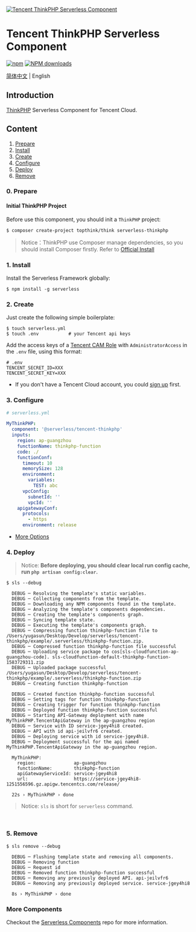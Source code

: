 [![Tencent ThinkPHP Serverless Component](https://img.serverlesscloud.cn/2020310/1583829094880-thinkPHP_%E9%95%BF.png)](http://serverless.com)

# Tencent ThinkPHP Serverless Component

[![npm](https://img.shields.io/npm/v/%40serverless%2Ftencent-thinkphp)](http://www.npmtrends.com/%40serverless%2Ftencent-thinkphp)
[![NPM downloads](http://img.shields.io/npm/dm/%40serverless%2Ftencent-thinkphp.svg?style=flat-square)](http://www.npmtrends.com/%40serverless%2Ftencent-thinkphp)

[简体中文](https://github.com/serverless-components/tencent-thinkphp/blob/master/README.md) | English

## Introduction

[ThinkPHP](https://github.com/top-think/think) Serverless Component for Tencent Cloud.

## Content

1. [Prepare](#0-prepare)
1. [Install](#1-install)
1. [Create](#2-create)
1. [Configure](#3-configure)
1. [Deploy](#4-deploy)
1. [Remove](#5-Remove)

### 0. Prepare

#### Initial ThinkPHP Project

Before use this component, you should init a `ThinkPHP` project:

```shell
$ composer create-project topthink/think serverless-thinkphp
```

> Notice：ThinkPHP use Composer manage dependencies, so you should install Composer firstly. Refer to [Official Install](https://getcomposer.org/doc/00-intro.md#installation-linux-unix-macos)

### 1. Install

Install the Serverless Framework globally:

```shell
$ npm install -g serverless
```

### 2. Create

Just create the following simple boilerplate:

```shell
$ touch serverless.yml
$ touch .env           # your Tencent api keys
```

Add the access keys of a [Tencent CAM Role](https://console.cloud.tencent.com/cam/capi) with `AdministratorAccess` in the `.env` file, using this format:

```
# .env
TENCENT_SECRET_ID=XXX
TENCENT_SECRET_KEY=XXX
```

- If you don't have a Tencent Cloud account, you could [sign up](https://intl.cloud.tencent.com/register) first.

### 3. Configure

```yml
# serverless.yml

MyThinkPHP:
  component: '@serverless/tencent-thinkphp'
  inputs:
    region: ap-guangzhou
    functionName: thinkphp-function
    code: ./
    functionConf:
      timeout: 10
      memorySize: 128
      environment:
        variables:
          TEST: abc
      vpcConfig:
        subnetId: ''
        vpcId: ''
    apigatewayConf:
      protocols:
        - https
      environment: release
```

- [More Options](https://github.com/serverless-components/tencent-thinkphp/tree/master/docs/configure.md)

### 4. Deploy

> Notice: **Before deploying, you should clear local run config cache, run `php artisan config:clear`.**

```shell
$ sls --debug

  DEBUG ─ Resolving the template's static variables.
  DEBUG ─ Collecting components from the template.
  DEBUG ─ Downloading any NPM components found in the template.
  DEBUG ─ Analyzing the template's components dependencies.
  DEBUG ─ Creating the template's components graph.
  DEBUG ─ Syncing template state.
  DEBUG ─ Executing the template's components graph.
  DEBUG ─ Compressing function thinkphp-function file to /Users/yugasun/Desktop/Develop/serverless/tencent-thinkphp/example/.serverless/thinkphp-function.zip.
  DEBUG ─ Compressed function thinkphp-function file successful
  DEBUG ─ Uploading service package to cos[sls-cloudfunction-ap-guangzhou-code]. sls-cloudfunction-default-thinkphp-function-1583729311.zip
  DEBUG ─ Uploaded package successful /Users/yugasun/Desktop/Develop/serverless/tencent-thinkphp/example/.serverless/thinkphp-function.zip
  DEBUG ─ Creating function thinkphp-function

  DEBUG ─ Created function thinkphp-function successful
  DEBUG ─ Setting tags for function thinkphp-function
  DEBUG ─ Creating trigger for function thinkphp-function
  DEBUG ─ Deployed function thinkphp-function successful
  DEBUG ─ Starting API-Gateway deployment with name MyThinkPHP.TencentApiGateway in the ap-guangzhou region
  DEBUG ─ Service with ID service-jgey4hi8 created.
  DEBUG ─ API with id api-jeilvfr6 created.
  DEBUG ─ Deploying service with id service-jgey4hi8.
  DEBUG ─ Deployment successful for the api named MyThinkPHP.TencentApiGateway in the ap-guangzhou region.

  MyThinkPHP:
    region:              ap-guangzhou
    functionName:        thinkphp-function
    apiGatewayServiceId: service-jgey4hi8
    url:                 https://service-jgey4hi8-1251556596.gz.apigw.tencentcs.com/release/

  22s › MyThinkPHP › done
```

> Notice: `sls` is short for `serverless` command.

&nbsp;

### 5. Remove

```shell
$ sls remove --debug

  DEBUG ─ Flushing template state and removing all components.
  DEBUG ─ Removing function
  DEBUG ─ Request id
  DEBUG ─ Removed function thinkphp-function successful
  DEBUG ─ Removing any previously deployed API. api-jeilvfr6
  DEBUG ─ Removing any previously deployed service. service-jgey4hi8

  8s › MyThinkPHP › done
```

### More Components

Checkout the [Serverless Components](https://github.com/serverless/components) repo for more information.
